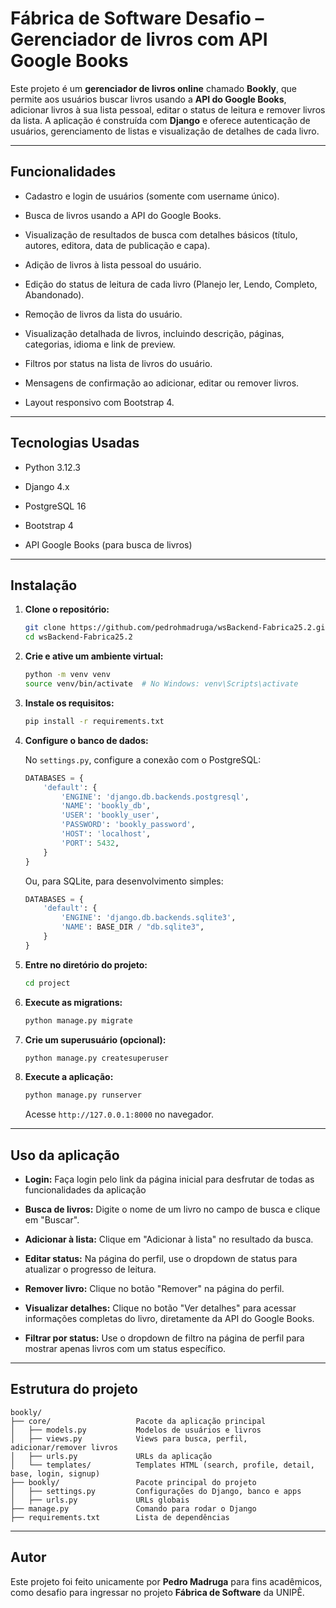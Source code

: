 
# Fábrica de Software Desafio – Gerenciador de livros com API Google Books

Este projeto é um **gerenciador de livros online** chamado **Bookly**, que permite aos usuários buscar livros usando a **API do Google Books**, adicionar livros à sua lista pessoal, editar o status de leitura e remover livros da lista. A aplicação é construída com **Django** e oferece autenticação de usuários, gerenciamento de listas e visualização de detalhes de cada livro.

----------

## Funcionalidades

-   Cadastro e login de usuários (somente com username único).
    
-   Busca de livros usando a API do Google Books.
    
-   Visualização de resultados de busca com detalhes básicos (título, autores, editora, data de publicação e capa).
    
-   Adição de livros à lista pessoal do usuário.
    
-   Edição do status de leitura de cada livro (Planejo ler, Lendo, Completo, Abandonado).
    
-   Remoção de livros da lista do usuário.
    
-   Visualização detalhada de livros, incluindo descrição, páginas, categorias, idioma e link de preview.
    
-   Filtros por status na lista de livros do usuário.
    
-   Mensagens de confirmação ao adicionar, editar ou remover livros.
    
-   Layout responsivo com Bootstrap 4.
    

----------

## Tecnologias Usadas

-   Python 3.12.3
    
-   Django 4.x
    
-   PostgreSQL 16
    
-   Bootstrap 4
        
-   API Google Books (para busca de livros)
    

----------

## Instalação

1.  **Clone o repositório:**
    
    ```bash
    git clone https://github.com/pedrohmadruga/wsBackend-Fabrica25.2.git
    cd wsBackend-Fabrica25.2
    
    ```

    
2.  **Crie e ative um ambiente virtual:**
    
    ```bash
    python -m venv venv
    source venv/bin/activate  # No Windows: venv\Scripts\activate
    
    ```
    
3.  **Instale os requisitos:**
    
    ```bash
    pip install -r requirements.txt
    
    ```
    
4.  **Configure o banco de dados:**
    
    No `settings.py`, configure a conexão com o PostgreSQL:
    
    ```python
    DATABASES = {
        'default': {
            'ENGINE': 'django.db.backends.postgresql',
            'NAME': 'bookly_db',
            'USER': 'bookly_user',
            'PASSWORD': 'bookly_password',
            'HOST': 'localhost',
            'PORT': 5432,
        }
    }
    
    ```
    
    Ou, para SQLite, para desenvolvimento simples:
    
    ```python
    DATABASES = {
        'default': {
            'ENGINE': 'django.db.backends.sqlite3',
            'NAME': BASE_DIR / "db.sqlite3",
        }
    }
    
    ```

5.  **Entre no diretório do projeto:**
    
    ```bash
    cd project
    
    ```
    
6.  **Execute as migrations:**
    
    ```bash
    python manage.py migrate
    
    ```
    
7.  **Crie um superusuário (opcional):**
    
    ```bash
    python manage.py createsuperuser
    
    ```
    
8.  **Execute a aplicação:**
    
    ```bash
    python manage.py runserver
    
    ```
    
    Acesse `http://127.0.0.1:8000` no navegador.
    

----------

## Uso da aplicação
- **Login:** Faça login pelo link da página inicial para desfrutar de todas as funcionalidades da aplicação

-   **Busca de livros:** Digite o nome de um livro no campo de busca e clique em "Buscar".
    
-   **Adicionar à lista:** Clique em "Adicionar à lista" no resultado da busca.
    
-   **Editar status:** Na página do perfil, use o dropdown de status para atualizar o progresso de leitura.
    
-   **Remover livro:** Clique no botão "Remover" na página do perfil.
    
-   **Visualizar detalhes:** Clique no botão "Ver detalhes" para acessar informações completas do livro, diretamente da API do Google Books.
    
-   **Filtrar por status:** Use o dropdown de filtro na página de perfil para mostrar apenas livros com um status específico.
----------

## Estrutura do projeto

```
bookly/
├── core/                   Pacote da aplicação principal
│   ├── models.py           Modelos de usuários e livros
│   ├── views.py            Views para busca, perfil, adicionar/remover livros
│   ├── urls.py             URLs da aplicação
│   └── templates/          Templates HTML (search, profile, detail, base, login, signup)
├── bookly/                 Pacote principal do projeto
│   ├── settings.py         Configurações do Django, banco e apps
│   ├── urls.py             URLs globais
├── manage.py               Comando para rodar o Django
├── requirements.txt        Lista de dependências
```

----------

## Autor

Este projeto foi feito unicamente por **Pedro Madruga** para fins acadêmicos, como desafio para ingressar no projeto **Fábrica de Software** da UNIPÊ.
